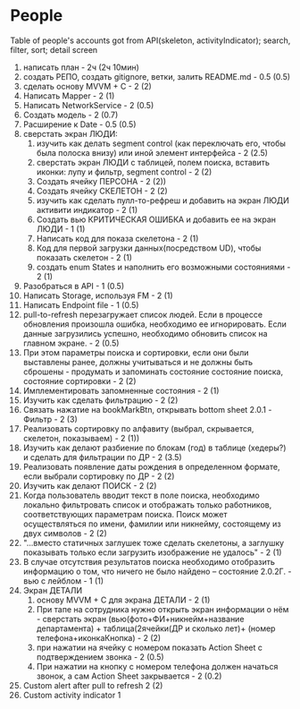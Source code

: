 # People
Table of people's accounts got from API(skeleton, activityIndicator); search, filter, sort; detail screen

1. написать план - 2ч (2ч 10мин)
2. создать РЕПО, создать gitignore, ветки, залить README.md - 0.5 (0.5)
3. сделать основу MVVM + C - 2 (2)
4. Написать Mapper - 2 (1)
5. Написать NetworkService - 2 (0.5)
6. Создать модель - 2 (0.7)
7. Расширение к Date - 0.5 (0.5)
8. сверстать экран ЛЮДИ: 
    1. изучить как делать segment control (как переключать его, чтобы была полоска внизу) или иной элемент интерфейса - 2 (2.5)
    2. сверстать экран ЛЮДИ с таблицей, полем поиска, вставить иконки: лупу и фильтр, segment control - 2 (2)
    3. Создать ячейку ПЕРСОНА - 2 (2))
    4. Создать ячейку СКЕЛЕТОН - 2 (2)
    5. изучить как сделать пулл-то-рефреш и добавить на экран ЛЮДИ активити индикатор - 2 (1)
    6. Создать вью КРИТИЧЕСКАЯ ОШИБКА и добавить ее на экран ЛЮДИ - 1 (1)
    7. Написать код для показа скелетона - 2 (1)
    8. Код для первой загрузки данных(посредством UD), чтобы показать скелетон - 2 (1)
    9. создать enum States и наполнить его возможными состояниями  - 2 (1)
9. Разобраться в API - 1 (0.5)
10. Написать Storage,  используя FM - 2 (1)
11. Написать Endpoint file - 1 (0.5)
12. pull-to-refresh перезагружает список людей. Если в процессе обновления произошла ошибка, необходимо ее игнорировать. Если данные загрузились успешно, необходимо обновить список на главном экране. - 2 (0.5)
13. При этом параметры поиска и сортировки, если они были выставлены ранее, должны учитываться и не должны быть сброшены - продумать и запоминать состояние состояние поиска, состояние сортировки - 2 (2)
14. Имплементировать запомненные состояния - 2 (1)
15. Изучить как сделать фильтрацию - 2 (2)
16. Связать нажатие на bookMarkBtn, открывать bottom sheet 2.0.1 - Фильтр - 2 (3)
17. Реализовать сортировку по алфавиту (выбрал, скрывается, скелетон, показываем) - 2 (1))
18. Изучить как делают разбиение по блокам (год) в таблице (хедеры?) и сделать для фильтрации по ДР - 2 (3.5)
19. Реализовать появление даты рождения в определенном формате, если выбрали сортировку по ДР - 2 (2)
20. Изучить как делают ПОИСК - 2 (2)
21. Когда пользователь вводит текст в поле поиска, необходимо локально фильтровать список и отображать только работников, соответствующих параметрам поиска. Поиск может осуществляться по имени, фамилии или никнейму, состоящему из двух символов - 2 (2)
22. "...вместо статичных заглушек тоже сделать скелетоны, а заглушку показывать только если загрузить изображение не удалось" - 2 (1)
23. В случае отсутствия результатов поиска необходимо отобразить информацию о том, что ничего не было найдено – состояние 2.0.2Г. - вью с лейблом  - 1 (1)
24. Экран ДЕТАЛИ
    1. основу MVVM + C для экрана ДЕТАЛИ - 2 (1)
    2. При тапе на сотрудника нужно открыть экран информации о нём - сверстать экран  (вью(фото+ФИ+никнейм+название департамента) + таблица(2ячейки(ДР и сколько лет)+ (номер телефона+иконкаКнопка) - 2 (2)
    3. при нажатии на ячейку с номером показать Action Sheet с подтверждением звонка - 2 (0.5)
    4. При нажатии на кнопку с номером телефона должен начаться звонок, а сам Action Sheet закрывается - 2 (0.2)
25. Custom alert after pull to refresh 2 (2)
26. Custom activity indicator 1 
